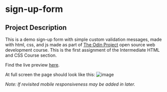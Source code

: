 # sign-up-form

## Project Description   

This is a demo sign-up form with simple custom validation messages, made with html, css, and js made as part of [The Odin Project](https://www.theodinproject.com) open source web development course. This is the first assignment of the Intermediate HTML and CSS Course section.  

Find the live preview [here](https://kaglet.github.io/sign-up-form/).

At full screen the page should look like this:
![image](https://github.com/kaglet/sign-up-form/assets/96872447/f25d60d5-d587-4ca1-9bae-4348f5f6b346)

*Note: If revisited mobile responsiveness may be added in later.*
